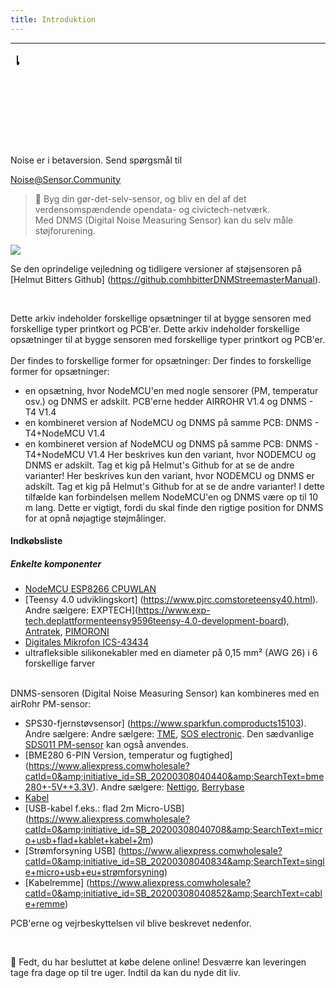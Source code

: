 ```yaml
---
title: Introduktion
---
```

---
  <div class="max-w-screen-xl mx-auto pb-5">
    <div class="p-2 rounded-lg bg-indigo-100 shadow-lg sm:p-3">
    <div class="flex items-center">
          <span class="p-2 rounded-lg bg-indigo-500">
            <svg class="h-8 w-8 text-white" fill="none" viewBox="0 0 0 24 24" stroke="currentColor">
              <path stroke-linecap="round" stroke-linejoin="round" stroke-width="2" d="M11 5.882V19.24a1.76 1.76 1.76 0 01-3.417.592l-2.147-6.15M18 13a3 3 0 100-6M5. 436 13.683A4.001 4.001 4.001 0 017 6h1.832c4.1 0 7.625-1.234 9.168-3v14c-1.543-1.766-5.067-3-9.168-3H7a3.988 3.988 0 01-1.564-.317z" >
            <svg>
          <span>
        <div class="flex-wrap flex">
          <p class="pt-1 text-indigo-700 font-medium">
              Noise er i betaversion. Send spørgsmål til<p>
        <a href="mailto:Noise@Sensor.Community" class="ml-1 font-medium understregning text-white hover:text-yellow-600">
                Noise@Sensor.Community<a>
        <div>
    <div>
  <div>
<div>


> 🚧 Byg din gør-det-selv-sensor, og bliv en del af det verdensomspændende opendata- og civictech-netværk. <br> Med DNMS (Digital Noise Measuring Sensor) kan du selv måle støjforurening.

 <img src="..docsdnmsdnms-noise-measuring-sensor-kit.jpg" style="display: block; margin: 1em 0" loading="lazy">


Se den oprindelige vejledning og tidligere versioner af støjsensoren på [Helmut Bitters Github] (https://github.comhbitterDNMStreemasterManual).

<br>

Dette arkiv indeholder forskellige opsætninger til at bygge sensoren med forskellige typer printkort og PCB'er.
Dette arkiv indeholder forskellige opsætninger til at bygge sensoren med forskellige typer printkort og PCB'er.
 <br>
 <br>
 Der findes to forskellige former for opsætninger:
 Der findes to forskellige former for opsætninger:
* en opsætning, hvor NodeMCU'en med nogle sensorer (PM, temperatur osv.) og DNMS er adskilt. PCB'erne hedder AIRROHR V1.4 og DNMS - T4 V1.4
* en kombineret version af NodeMCU og DNMS på samme PCB: DNMS - T4+NodeMCU V1.4
* en kombineret version af NodeMCU og DNMS på samme PCB: DNMS - T4+NodeMCU V1.4
 Her beskrives kun den variant, hvor NODEMCU og DNMS er adskilt. Tag et kig på Helmut's Github for at se de andre varianter!
 Her beskrives kun den variant, hvor NODEMCU og DNMS er adskilt. Tag et kig på Helmut's Github for at se de andre varianter!
  I dette tilfælde kan forbindelsen mellem NodeMCU'en og DNMS være op til 10 m lang. Dette er vigtigt, fordi du skal finde den rigtige position for DNMS for at opnå nøjagtige støjmålinger.

#### Indkøbsliste

##### Enkelte komponenter
* [NodeMCU ESP8266 CPUWLAN](https://www.aliexpress.comwholesale?groupsort=1&amp;SortType=price_asc&amp;SearchText=nodemcu+v3+esp8266+ch340)
* [Teensy 4.0 udviklingskort] (https://www.pjrc.comstoreteensy40.html). Andre sælgere: EXPTECH](https://www.exp-tech.deplattformenteensy9596teensy-4.0-development-board), [Antratek](https://www.antratek.deteensy-4-0), [PIMORONI](https://shop.pimoroni.comproductsteensy-4-0-development-board)
* [Digitales Mikrofon ICS-43434](https://www.tindie.comproductsonehorseics43434-i2s-digital-microphone)
* ultrafleksible silikonekabler med en diameter på 0,15 mm² (AWG 26) i 6 forskellige farver
<br>
DNMS-sensoren (Digital Noise Measuring Sensor) kan kombineres med en airRohr PM-sensor:

* SPS30-fjernstøvsensor] (https://www.sparkfun.comproducts15103). Andre sælgere: Andre sælgere: [TME](https://www.tme.eudedetailssps30gassensorensensirion1-101638-10?brutto=1), [SOS electronic](https://www.soselectronic.deproductssensirionsps30-2-304234). Den sædvanlige [SDS011 PM-sensor](https://de.aliexpress.comwholesale?catId=0&amp;initiative_id=AS_20200813122806&amp;SearchText=sds011) kan også anvendes.
* [BME280 6-PIN Version, temperatur og fugtighed] (https://www.aliexpress.comwholesale?catId=0&amp;initiative_id=SB_20200308040440&amp;SearchText=bme280+-5V++3.3V). Andre sælgere: [Nettigo](https://nettigo.euproductsmodule-pressure-humidity-and-temperature-sensor-bosch-bme280), [Berrybase](https://www.berrybase.debauelementesensoren-modulefeuchtigkeitbme680-breakout-board-4in1-sensor-f-252-r-temperatur-luftfeuchtigkeit-luftdruck-und-luftg-252-t)
* [Kabel](http://www.aliexpress.comwholesale?groupsort=1&amp;SortType=price_asc&amp;SearchText=Dupont+kabel+20cm+kvinde-hunke)
* [USB-kabel f.eks.: flad 2m Micro-USB] (https://www.aliexpress.comwholesale?catId=0&amp;initiative_id=SB_20200308040708&amp;SearchText=micro+usb+flad+kablet+kabel+2m)
* [Strømforsyning USB] (https://www.aliexpress.comwholesale?catId=0&amp;initiative_id=SB_20200308040834&amp;SearchText=single+micro+usb+eu+strømforsyning)
* [Kabelremme] (https://www.aliexpress.comwholesale?catId=0&amp;initiative_id=SB_20200308040852&amp;SearchText=cable+remme)

PCB'erne og vejrbeskyttelsen vil blive beskrevet nedenfor.

<br>

🙌 Fedt, du har besluttet at købe delene online!
Desværre kan leveringen tage fra dage op til tre uger.
Indtil da kan du nyde dit liv️.
